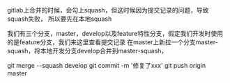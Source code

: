 gitlab上合并的时候，会勾上squash，但这时候因为提交记录的问题，导致squash失败，
所以要先在本地squash

我们有三个分支，master，develop以及feature特性分支，假定我们开发时使用的是feature分支，我们来这里查看提交记录
在master上新拉一个分支master-squash，将本地开发分支develop合并到master-squash，

git merge --squash develop
git commit -m '修复了xxx'
git push origin master

